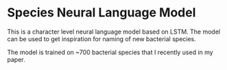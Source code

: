 # Species Neural Language Model
This is a character level neural language model based on LSTM. The model can be used to get inspiration for naming of new bacterial species. 

The model is trained on ~700 bacterial species that I recently used in my paper.
